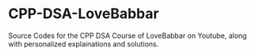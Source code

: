 # CPP-DSA-LoveBabbar

Source Codes for the CPP DSA Course of LoveBabbar on Youtube, along with personalized explainations and solutions.
